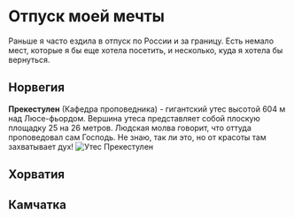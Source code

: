 # Отпуск моей мечты
Раньше я часто ездила в отпуск по России и за границу. Есть немало мест, которые я бы еще хотела посетить, и несколько, куда я хотела бы вернуться.

## Норвегия

**Прекестулен** (Кафедра проповедника) - гигантский утес высотой 604 м над Люсе-фьордом. Вершина утеса представляет собой плоскую площадку 25 на 26 метров. Людская молва говорит, что оттуда проповедовал сам Господь. Не знаю, так ли это, но от красоты там захватывает дух!
![Утес Прекестулен](utes.jpg)

## Хорватия

## Камчатка